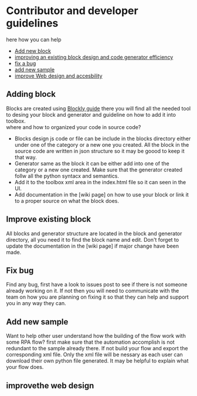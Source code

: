 # Contributor and developer guidelines 

here how you can help 
- [Add new block](https://github.com/msf4-0/Blockly4RPA/new/main#adding-block)
- [improving an existing block design and code generator efficiency]()
- [fix a bug]() 
- [add new sample]()
- [improve Web design and accesbility]()

## Adding block
Blocks are created using [Blockly guide](https://developers.google.com/blockly/guides/create-custom-blocks/overview) there you will find 
all the needed tool to desing your block and generator and guideline on how to add it into toolbox.   
where and how to organized your code in source code?    
- Blocks design js code or file can be include in the blocks directory either under one of the category or a new one you created. All the block in the source code are written in json structure so it may be goood to keep it that way. 
- Generator same as the block it can be either add into one of the category or a new one created. Make sure that the generator created follw all the python syntacx and semantics.    
- Add it to the toolbox xml area in the index.html file so it can seen in the UI.  
- Add documentation in the [wiki page] on how to use your block or link it to a proper source on what the block does. 

## Improve existing block 
All blocks and generator structure are located in the block and generator directory, all you need it to find the block name and edit. Don't forget to update the documentation in the [wiki page] if major change have been made. 

## Fix bug 
Find any bug, first have a look to issues post to see if there is not someone already working on it. If not then you will need to communicate with the team on how you are planning on fixing it so 
that they can help and support you in any way they can. 

## Add new sample 
Want to help other user understand how the building of the flow work with some RPA flow? first make sure that the automation accomplish is not redundant to the sample already there. If not 
build your flow and export the corresponding xml file. Only the xml file will be nessary as each user can download their own python file generated. 
It may be helpful to explain what your flow does. 

## improvethe web design 
